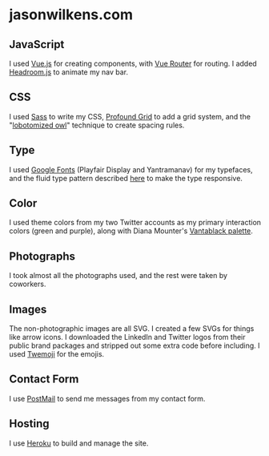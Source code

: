 # jasonwilkens.com
JavaScript
----------
I used [Vue.js](https://vuejs.org/) for creating components, with [Vue Router](https://router.vuejs.org/en/) for routing. I added [Headroom.js](http://wicky.nillia.ms/headroom.js/) to animate my nav bar.

CSS
---
I used [Sass](http://sass-lang.com/) to write my CSS, [Profound Grid](http://www.profoundgrid.com/) to add a grid system, and the "[lobotomized owl](https://alistapart.com/article/axiomatic-css-and-lobotomized-owls)" technique to create spacing rules.

Type
----
I used [Google Fonts](https://fonts.google.com/) (Playfair Display and Yantramanav) for my typefaces, and the fluid type pattern described [here](https://www.smashingmagazine.com/2016/05/fluid-typography/) to make the type responsive.

Color
-----
I used theme colors from my two Twitter accounts as my primary interaction colors (green and purple), along with Diana Mounter's [Vantablack palette](http://broccolini.net/50shadesofblk/).

Photographs
-----------
I took almost all the photographs used, and the rest were taken by coworkers.

Images
------
The non-photographic images are all SVG. I created a few SVGs for things like arrow icons. I downloaded the LinkedIn and Twitter logos from their public brand packages and stripped out some extra code before including. I used [Twemoji](https://github.com/twitter/twemoji) for the emojis.

Contact Form
------------
I use [PostMail](https://postmail.invotes.com/) to send me messages from my contact form.

Hosting
-------
I use [Heroku](https://www.heroku.com/) to build and manage the site.
